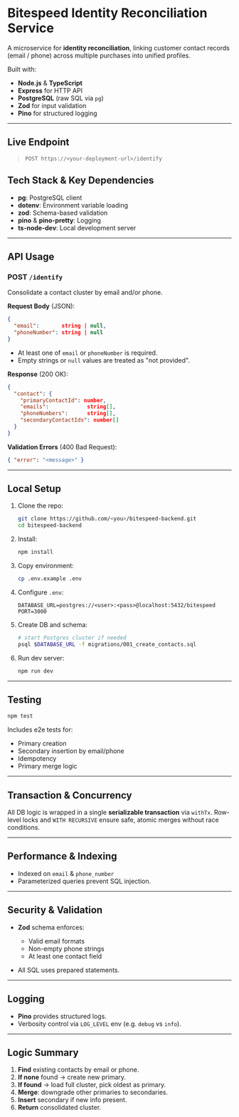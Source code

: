 # Bitespeed Identity Reconciliation Service

A microservice for **identity reconciliation**, linking customer contact records (email / phone) across multiple purchases into unified profiles.

Built with:

* **Node.js** & **TypeScript**
* **Express** for HTTP API
* **PostgreSQL** (raw SQL via `pg`)
* **Zod** for input validation
* **Pino** for structured logging

---

## Live Endpoint

> `POST https://<your-deployment-url>/identify`

## Tech Stack & Key Dependencies

* **pg**: PostgreSQL client
* **dotenv**: Environment variable loading
* **zod**: Schema-based validation
* **pino** & **pino-pretty**: Logging
* **ts-node-dev**: Local development server

---

## API Usage

### POST `/identify`

Consolidate a contact cluster by email and/or phone.

**Request Body** (JSON):

```json
{
  "email":       string | null,
  "phoneNumber": string | null
}
```

* At least one of `email` or `phoneNumber` is required.
* Empty strings or `null` values are treated as "not provided".

**Response** (200 OK):

```json
{
  "contact": {
    "primaryContactId": number,
    "emails":            string[],
    "phoneNumbers":      string[],
    "secondaryContactIds": number[]
  }
}
```

**Validation Errors** (400 Bad Request):

```json
{ "error": "<message>" }
```

---

## Local Setup

1. Clone the repo:

   ```bash
   git clone https://github.com/<you>/bitespeed-backend.git
   cd bitespeed-backend
   ```
2. Install:

   ```bash
   npm install
   ```
3. Copy environment:

   ```bash
   cp .env.example .env
   ```
4. Configure `.env`:

   ```env
   DATABASE_URL=postgres://<user>:<pass>@localhost:5432/bitespeed
   PORT=3000
   ```
5. Create DB and schema:

   ```bash
   # start Postgres cluster if needed
   psql $DATABASE_URL -f migrations/001_create_contacts.sql
   ```
6. Run dev server:

   ```bash
   npm run dev
   ```

---

## Testing

```bash
npm test
```

Includes e2e tests for:

* Primary creation
* Secondary insertion by email/phone
* Idempotency
* Primary merge logic

---

## Transaction & Concurrency

All DB logic is wrapped in a single **serializable transaction** via `withTx`. Row-level locks and `WITH RECURSIVE` ensure safe, atomic merges without race conditions.

---

## Performance & Indexing

* Indexed on `email` & `phone_number`
* Parameterized queries prevent SQL injection.

---

## Security & Validation

* **Zod** schema enforces:

  * Valid email formats
  * Non-empty phone strings
  * At least one contact field
* All SQL uses prepared statements.

---

## Logging

* **Pino** provides structured logs.
* Verbosity control via `LOG_LEVEL` env (e.g. `debug` vs `info`).

---

## Logic Summary

1. **Find** existing contacts by email or phone.
2. **If none** found → create new primary.
3. **If found** → load full cluster, pick oldest as primary.
4. **Merge**: downgrade other primaries to secondaries.
5. **Insert** secondary if new info present.
6. **Return** consolidated cluster.

